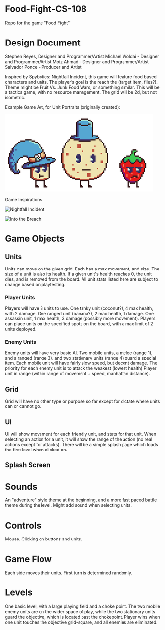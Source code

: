 # Food-Fight-CS-108
Repo for the game "Food Fight"

# Design Document
Stephen Reyes, Designer and Programmer/Artist
Michael Woldai - Designer and Programmer/Artist
Moiz Ahmad - Designer and Programmer/Artist
Salvador Ponce - Producer and Artist 

Inspired by Spybotics: Nightfall Incident, this game will feature food based characters and units. The player’s goal is the reach the (target item, files?). Theme might be Fruit Vs. Junk Food Wars, or something similar. This will be a tactics game, with no resource management. The grid will be 2d, but not isometric.

Example Game Art, for Unit Portraits (originally created):

![Unit Portraits](/Art/example-food.png)

Game Inspirations

![Nightfall Incident](https://static1.squarespace.com/static/579b8aa26b8f5b8f49605c96/5962ca3db11be1777323652c/5962ca3ebf629a39ce07681d/1499646527610/SpyboticsTheNightfallIncident.jpg?format=750w)

![Into the Breach](https://subsetgames.com/img/itb/ITB_ss_1.png)
# Game Objects
## Units
Units can move on the given grid. Each has a max movement, and size. The size of a unit is also its health. If a given unit's health reaches 0, the unit dies, and is removed from the board. All unit stats listed here are subject to change based on playtesting.
### Player Units
Players will have 3 units to use. One tanky unit (coconut?), 4 max health, with 2 damage. One ranged unit (banana?), 2 max health, 1 damage. One assassin unit, 1 max health, 3 damage (possibly more movement). Players can place units on the specified spots on the board, with a max limit of 2 units deployed.
### Enemy Units
Enemy units will have very basic AI. Two mobile units, a melee (range 1), and a ranged (range 3), and two stationary units (range 4) guard a special item. Each mobile unit will have fairly slow speed, but decent damage. The priority for each enemy unit is to attack the weakest (lowest health) Player unit in range (within range of movement + speed, manhattan distance). 
## Grid
Grid will have no other type or purpose so far except for dictate where units can or cannot go.
## UI
UI will show movement for each friendly unit, and stats for that unit. When selecting an action for a unit, it will show the range of the action (no real actions except for attacks). There will be a simple splash page which loads the first level when clicked on. 
## Splash Screen
# Sounds
An "adventure" style theme at the beginning, and a more fast paced battle theme during the level. Might add sound when selecting units.
# Controls
Mouse. Clicking on buttons and units.
# Game Flow
Each side moves their units. First turn is determined randomly.
# Levels
One basic level, with a large playing field and a choke point. The two mobile enemy units are on the wider space of play, while the two stationary units guard the objective, which is located past the chokepoint. Player wins when one unit touches the objective grid-square, and all enemies are eliminated.
